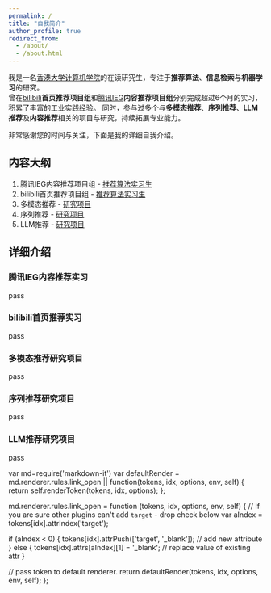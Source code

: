 ```yaml
---
permalink: /
title: "自我简介"
author_profile: true
redirect_from: 
  - /about/
  - /about.html
---
```


我是一名[香港大学计算机学院](https://www.cds.hku.hk?_blank)的在读研究生，专注于**推荐算法**、**信息检索**与**机器学习**的研究。  
曾在[bilibili](https://www.bilibili.com?_blank)**首页推荐项目组**和[腾讯IEG](https://ieg.tencent.com/2023/index.html#screen?_blank)**内容推荐项目组**分别完成超过6个月的实习，积累了丰富的工业实践经验。  同时，参与过多个与**多模态推荐**、**序列推荐**、**LLM推荐**及**内容推荐**相关的项目与研究，持续拓展专业能力。  

非常感谢您的时间与关注，下面是我的详细自我介绍。

## 内容大纲
1. 腾讯IEG内容推荐项目组 - [推荐算法实习生](#jump1)
2. bilibili首页推荐项目组 - [推荐算法实习生](#jump2)
3. 多模态推荐 - [研究项目](#jump3)
4. 序列推荐 - [研究项目](#jump4)
5. LLM推荐 - [研究项目](#jump5)


## 详细介绍
### <span id="jump1">腾讯IEG内容推荐实习</span>
pass


### <span id="jump2">bilibili首页推荐实习</span>
pass


### <span id="jump3">多模态推荐研究项目</span>
pass


### <span id="jump4">序列推荐研究项目</span>
pass


### <span id="jump5">LLM推荐研究项目</span>
pass


var md=require('markdown-it')
var defaultRender = md.renderer.rules.link_open || function(tokens, idx, options, env, self) {
  return self.renderToken(tokens, idx, options);
};

md.renderer.rules.link_open = function (tokens, idx, options, env, self) {
  // If you are sure other plugins can't add `target` - drop check below
  var aIndex = tokens[idx].attrIndex('target');

  if (aIndex < 0) {
    tokens[idx].attrPush(['target', '_blank']); // add new attribute
  } else {
    tokens[idx].attrs[aIndex][1] = '_blank';    // replace value of existing attr
  }

  // pass token to default renderer.
  return defaultRender(tokens, idx, options, env, self);
};
